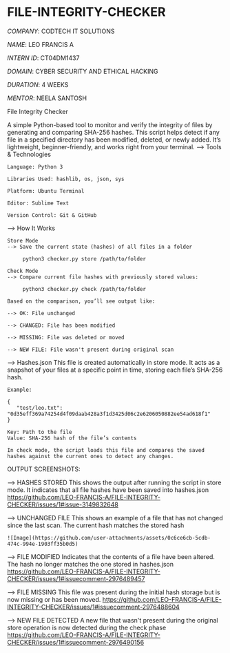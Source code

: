 # FILE-INTEGRITY-CHECKER

 *COMPANY*: CODTECH IT SOLUTIONS

 *NAME*: LEO FRANCIS A

 *INTERN ID*: CT04DM1437 

 *DOMAIN*: CYBER SECURITY AND ETHICAL HACKING

 *DURATION*: 4 WEEKS

 *MENTOR*: NEELA SANTOSH


File Integrity Checker

A simple Python-based tool to monitor and verify the integrity of files by generating and comparing SHA-256 hashes. This script helps detect if any file in a specified directory has been modified, deleted, or newly added. It’s lightweight, beginner-friendly, and works right from your terminal.
--> Tools & Technologies

    Language: Python 3

    Libraries Used: hashlib, os, json, sys

    Platform: Ubuntu Terminal

    Editor: Sublime Text

    Version Control: Git & GitHub

--> How It Works

    Store Mode
    --> Save the current state (hashes) of all files in a folder
         
         python3 checker.py store /path/to/folder

    Check Mode
    --> Compare current file hashes with previously stored values:

         python3 checker.py check /path/to/folder

    Based on the comparison, you’ll see output like:

    --> OK: File unchanged

    --> CHANGED: File has been modified

    --> MISSING: File was deleted or moved

    --> NEW FILE: File wasn't present during original scan

--> Hashes.json
    This file is created automatically in store mode. It acts as a snapshot of your files at a specific point in time, storing each file’s SHA-256 hash.

    Example:

    {
       "test/leo.txt": "0d35eff369a74254d4f09daab428a3f1d3425d06c2e6206050882ee54ad618f1"
    }

    Key: Path to the file
    Value: SHA-256 hash of the file’s contents

    In check mode, the script loads this file and compares the saved hashes against the current ones to detect any changes.

OUTPUT SCREENSHOTS:

--> HASHES STORED
    This shows the output after running the script in store mode. It indicates that all file hashes have been saved into hashes.json
    https://github.com/LEO-FRANCIS-A/FILE-INTEGRITY-CHECKER/issues/1#issue-3149832648

--> UNCHANGED FILE
    This shows an example of a file that has not changed since the last scan. The current hash matches the stored hash
    
    ![Image](https://github.com/user-attachments/assets/0c6ce6cb-5cdb-474c-994e-1903ff35b0d5)

--> FILE MODIFIED
    Indicates that the contents of a file have been altered. The hash no longer matches the one stored in hashes.json
    https://github.com/LEO-FRANCIS-A/FILE-INTEGRITY-CHECKER/issues/1#issuecomment-2976489457

--> FILE MISSING
    This file was present during the initial hash storage but is now missing or has been moved.
    https://github.com/LEO-FRANCIS-A/FILE-INTEGRITY-CHECKER/issues/1#issuecomment-2976488604

--> NEW FILE DETECTED
    A new file that wasn't present during the original store operation is now detected during the check phase
    https://github.com/LEO-FRANCIS-A/FILE-INTEGRITY-CHECKER/issues/1#issuecomment-2976490156
    
